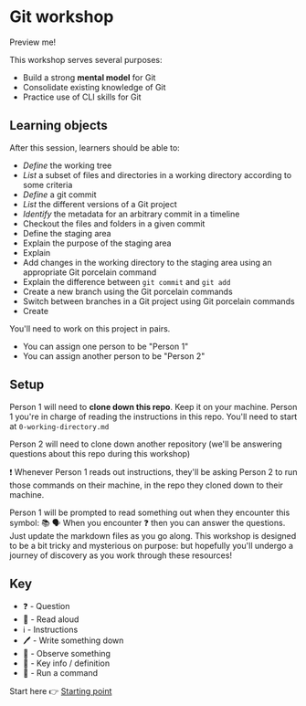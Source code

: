 # Git workshop

Preview me!

This workshop serves several purposes:

- Build a strong **mental model** for Git
- Consolidate existing knowledge of Git
- Practice use of CLI skills for Git


## Learning objects

After this session, learners should be able to:


- *Define* the working tree
- *List* a subset of files and directories in a working directory according to some criteria
- *Define* a git commit
- *List* the different versions of a Git project
- *Identify* the metadata for an arbitrary commit in a timeline
- Checkout the files and folders in a given commit
- Define the staging area
- Explain the purpose of the staging area 
- Explain 
- Add changes in the working directory to the staging area using an appropriate Git porcelain command
- Explain the difference between `git commit` and `git add`
- Create a new branch using the Git porcelain commands
- Switch between branches in a Git project using Git porcelain commands
- Create

You'll need to work on this project in pairs.

- You can assign one person to be "Person 1"
- You can assign another person to be "Person 2"

## Setup

Person 1 will need to **clone down this repo**. Keep it on your machine. Person 1 you're in charge of reading the instructions in this repo. You'll need to start at `0-working-directory.md`

Person 2 will need to clone down another repository (we'll be answering questions about this repo during this workshop)

❗ Whenever Person 1 reads out instructions, they'll be asking Person 2 to run those commands on their machine, in the repo they cloned down to their machine.

Person 1 will be prompted to read something out when they encounter this symbol: 📚 🗣️
When you encounter ❓ then you can answer the questions. Just update the markdown files as you go along.
This workshop is designed to be a bit tricky and mysterious on purpose: but hopefully you'll undergo a journey of discovery as you work through these resources!


## Key

- ❓ - Question
- 📖 - Read aloud
- ℹ️ - Instructions
- 🖊️ - Write something down
- 👀 - Observe something
- 🔑 - Key info / definition
- 🏃 - Run a command






Start here 👉 [Starting point](./0-working-directory.md)
